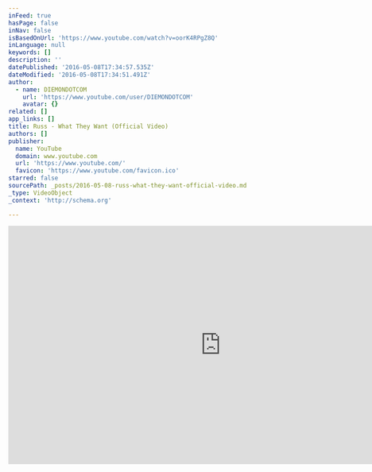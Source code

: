 ```yaml
---
inFeed: true
hasPage: false
inNav: false
isBasedOnUrl: 'https://www.youtube.com/watch?v=oorK4RPgZ8Q'
inLanguage: null
keywords: []
description: ''
datePublished: '2016-05-08T17:34:57.535Z'
dateModified: '2016-05-08T17:34:51.491Z'
author:
  - name: DIEMONDOTCOM
    url: 'https://www.youtube.com/user/DIEMONDOTCOM'
    avatar: {}
related: []
app_links: []
title: Russ - What They Want (Official Video)
authors: []
publisher:
  name: YouTube
  domain: www.youtube.com
  url: 'https://www.youtube.com/'
  favicon: 'https://www.youtube.com/favicon.ico'
starred: false
sourcePath: _posts/2016-05-08-russ-what-they-want-official-video.md
_type: VideoObject
_context: 'http://schema.org'

---
```

<iframe src="https://cdn.embedly.com/widgets/media.html?src=https%3A%2F%2Fwww.youtube.com%2Fembed%2FoorK4RPgZ8Q%3Ffeature%3Doembed&amp;url=https%3A%2F%2Fwww.youtube.com%2Fwatch%3Fv%3DoorK4RPgZ8Q&amp;image=https%3A%2F%2Fi.ytimg.com%2Fvi%2FoorK4RPgZ8Q%2Fhqdefault.jpg&amp;key=b7d04c9b404c499eba89ee7072e1c4f7&amp;type=text%2Fhtml&amp;schema=youtube" width="854" height="480" scrolling="no" frameborder="0" allowfullscreen="" style=""></iframe>